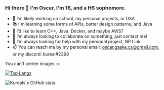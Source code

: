 ### Hi there 👋 I'm Oscar, I'm 16, and a HS sophomore. 

- 🔭 I’m likely working on school, my personal projects, or DSA
- 📚 I'm learning some forms of APIs, better design patterns, and Java
- 🌱 I’d like to learn C++, Java, Docker, and maybe AWS?
- 👯 I’m always looking to collaborate on something, just contact me!
- 🤔 I’m always looking for help with my personal project, NP Link.
- 📫 You can reach me by my personal email: oscar.gaske.cs@gmail.com, or my discord: kureal#2398


You can't center images :<

[![Top Langs](https://github-readme-stats.vercel.app/api/top-langs/?username=kurealnum&hide_progress=false&theme=radical)](https://github.com/anuraghazra/github-readme-stats)

![Kureals's GitHub stats](https://github-readme-stats.vercel.app/api?username=kurealnum&show_icons=true&theme=radical)
